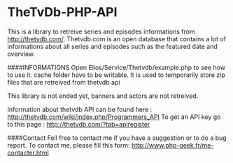 TheTvDb-PHP-API
===============

This is a library to retreive series and episodes informations from http://thetvdb.com/.
Thetvdb.com is an open database that contains a lot of informations about all series and episodes such as the featured date and overview.
 
####INFORMATIONS
Open Elios/Service/Thetvdb/example.php to see how to use it.
cache folder have to be writable. It is used to temporarily store zip files that are retreived from thetvdb api

This library is not ended yet, banners and actors are not retreived.

Information about thetvdb API can be found here : http://thetvdb.com/wiki/index.php/Programmers_API
To get an API key go to this page : http://thetvdb.com/?tab=apiregister

####Contact
Fell free to contact me if you have a suggestion or to do a bug report. 
To contact me, please fill this form: http://www.php-geek.fr/me-contacter.html